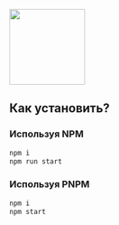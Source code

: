 [<img width="134" src="https://vk.com/images/apps/mini_apps/vk_mini_apps_logo.svg">](https://vk.com/services)

## Как установить?

### Используя NPM

```bash
npm i
npm run start
```


### Используя PNPM

```bash
npm i
npm start
```

